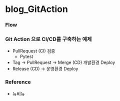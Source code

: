 # blog_GitAction

### Flow 

### Git Action 으로 CI/CD를 구축하는 예제

- PullRequest (CI) 검증
  - Pytest
- Tag -> PullRequest -> Merge (CD) 개발환경 Deploy
- Release (CD) -> 운영환경 Deploy

### Reference

- 뉴비뉴